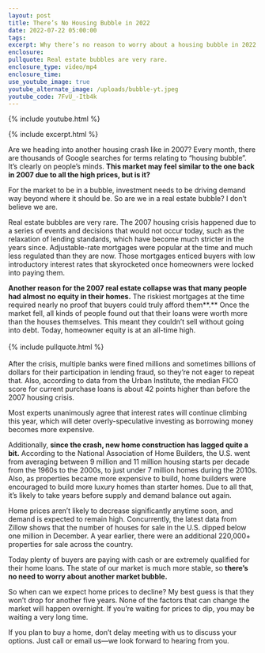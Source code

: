```yaml
---
layout: post
title: There’s No Housing Bubble in 2022
date: 2022-07-22 05:00:00
tags:
excerpt: Why there’s no reason to worry about a housing bubble in 2022.
enclosure:
pullquote: Real estate bubbles are very rare.
enclosure_type: video/mp4
enclosure_time:
use_youtube_image: true
youtube_alternate_image: /uploads/bubble-yt.jpeg
youtube_code: 7FvU_-Itb4k
---
```

{% include youtube.html %}

{% include excerpt.html %}

Are we heading into another housing crash like in 2007? Every month, there are thousands of Google searches for terms relating to “housing bubble”. It’s clearly on people’s minds. **This market may feel similar to the one back in 2007 due to all the high prices, but is it?**

For the market to be in a bubble, investment needs to be driving demand way beyond where it should be. So are we in a real estate bubble? I don’t believe we are.

Real estate bubbles are very rare. The 2007 housing crisis happened due to a series of events and decisions that would not occur today, such as the relaxation of lending standards, which have become much stricter in the years since. Adjustable-rate mortgages were popular at the time and much less regulated than they are now. Those mortgages enticed buyers with low introductory interest rates that skyrocketed once homeowners were locked into paying them.

**Another reason for the 2007 real estate collapse was that many people had almost no equity in their homes.** The riskiest mortgages at the time required nearly no proof that buyers could truly afford them**.** Once the market fell, all kinds of people found out that their loans were worth more than the houses themselves. This meant they couldn’t sell without going into debt. Today, homeowner equity is at an all-time high.<br><br>{% include pullquote.html %}<br><br>After the crisis, multiple banks were fined millions and sometimes billions of dollars for their participation in lending fraud, so they’re not eager to repeat that. Also, according to data from the Urban Institute, the median FICO score for current purchase loans is about 42 points higher than before the 2007 housing crisis.&nbsp;

Most experts unanimously agree that interest rates will continue climbing this year, which will deter overly-speculative investing as borrowing money becomes more expensive.&nbsp;

Additionally, **since the crash, new home construction has lagged quite a bit.** According to the National Association of Home Builders, the U.S. went from averaging between 9 million and 11 million housing starts per decade from the 1960s to the 2000s, to just under 7 million homes during the 2010s. Also, as properties became more expensive to build, home builders were encouraged to build more luxury homes than starter homes. Due to all that, it’s likely to take years before supply and demand balance out again.

Home prices aren’t likely to decrease significantly anytime soon, and demand is expected to remain high. Concurrently, the latest data from Zillow shows that the number of houses for sale in the U.S. dipped below one million in December. A year earlier, there were an additional 220,000+ properties for sale across the country.

Today plenty of buyers are paying with cash or are extremely qualified for their home loans. The state of our market is much more stable, so **there’s no need to worry about another market bubble.**

So when can we expect home prices to decline? My best guess is that they won’t drop for another five years. None of the factors that can change the market will happen overnight. If you’re waiting for prices to dip, you may be waiting a very long time.

If you plan to buy a home, don’t delay meeting with us to discuss your options. Just call or email us—we look forward to hearing from you.
